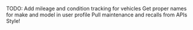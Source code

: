 TODO:
Add mileage and condition tracking for vehicles
Get proper names for make and model in user profile
Pull maintenance and recalls from APIs
Style!
